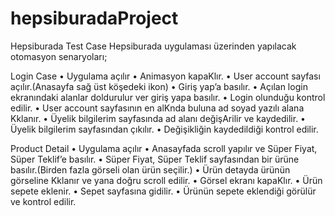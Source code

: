 # hepsiburadaProject
Hepsiburada Test Case
Hepsiburada uygulaması üzerinden yapılacak otomasyon senaryoları;

Login Case
• Uygulama açılır
• Animasyon kapaKlır.
• User account sayfası açılır.(Anasayfa sağ üst köşedeki ikon)
• Giriş yap’a basılır.
• Açılan login ekranındaki alanlar doldurulur ver giriş yapa basılır.
• Login olunduğu kontrol edilir.
• User account sayfasının en alKnda buluna ad soyad yazılı alana Kklanır.
• Üyelik bilgilerim sayfasında ad alanı değişArilir ve kaydedilir.
• Üyelik bilgilerim sayfasından çıkılır.
• Değişikliğin kaydedildiği kontrol edilir.

Product Detail
• Uygulama açılır
• Anasayfada scroll yapılır ve Süper Fiyat, Süper Teklif’e basılır.
• Süper Fiyat, Süper Teklif sayfasından bir ürüne basılır.(Birden fazla görseli olan ürün
seçilir.)
• Ürün detayda ürünün görseline Kklanır ve yana doğru scroll edilir.
• Görsel ekranı kapaKlır.
• Ürün sepete eklenir.
• Sepet sayfasına gidilir.
• Ürünün sepete eklendiği görülür ve kontrol edilir.

